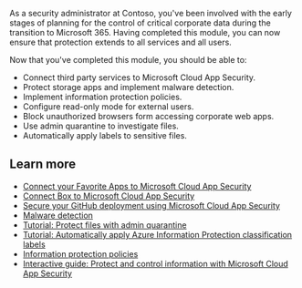 As a security administrator at Contoso, you've been involved with the early stages of planning for the control of critical corporate data during the transition to Microsoft 365. Having completed this module, you can now ensure that protection extends to all services and all users.

Now that you've completed this module, you should be able to:

- Connect third party services to Microsoft Cloud App Security.
- Protect storage apps and implement malware detection.
- Implement information protection policies.
- Configure read-only mode for external users.
- Block unauthorized browsers form accessing corporate web apps.
- Use admin quarantine to investigate files.
- Automatically apply labels to sensitive files.

## Learn more

- [Connect your Favorite Apps to Microsoft Cloud App Security](https://techcommunity.microsoft.com/t5/microsoft-security-and/connect-your-favorite-apps-to-microsoft-cloud-app-security/ba-p/1835829)
- [Connect Box to Microsoft Cloud App Security](/cloud-app-security/connect-box-to-microsoft-cloud-app-security)
- [Secure your GitHub deployment using Microsoft Cloud App Security](https://techcommunity.microsoft.com/t5/microsoft-security-and/secure-your-github-deployment-using-microsoft-cloud-app-security/ba-p/1882423)
- [Malware detection](/cloud-app-security/anomaly-detection-policy#malware-detection)
- [Tutorial: Protect files with admin quarantine](/cloud-app-security/use-case-admin-quarantine)
- [Tutorial: Automatically apply Azure Information Protection classification labels](/cloud-app-security/use-case-information-protection)
- [Information protection policies](/cloud-app-security/policies-information-protection)
- [Interactive guide: Protect and control information with Microsoft Cloud App Security](https://aka.ms/Protect_and_control_information_with_Microsoft-Cloud-App-Security)
